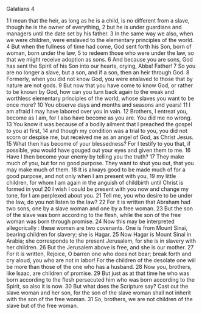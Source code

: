 Galatians 4

1	I mean that the heir, as long as he is a child, is no different from a slave, though he is the owner of everything,
2	but he is under guardians and managers until the date set by his father.
3	In the same way we also, when we were children, were enslaved to the elementary principles of the world.
4	But when the fullness of time had come, God sent forth his Son, born of woman, born under the law,
5	to redeem those who were under the law, so that we might receive adoption as sons.
6	And because you are sons, God has sent the Spirit of his Son into our hearts, crying, Abba! Father!
7	So you are no longer a slave, but a son, and if a son, then an heir through God.
8	Formerly, when you did not know God, you were enslaved to those that by nature are not gods.
9	But now that you have come to know God, or rather to be known by God, how can you turn back again to the weak and worthless elementary principles of the world, whose slaves you want to be once more?
10	You observe days and months and seasons and years!
11	I am afraid I may have labored over you in vain.
12	Brothers, I entreat you, become as I am, for I also have become as you are. You did me no wrong.
13	You know it was because of a bodily ailment that I preached the gospel to you at first,
14	and though my condition was a trial to you, you did not scorn or despise me, but received me as an angel of God, as Christ Jesus.
15	What then has become of your blessedness? For I testify to you that, if possible, you would have gouged out your eyes and given them to me.
16	Have I then become your enemy by telling you the truth?
17	They make much of you, but for no good purpose. They want to shut you out, that you may make much of them.
18	It is always good to be made much of for a good purpose, and not only when I am present with you,
19	my little children, for whom I am again in the anguish of childbirth until Christ is formed in you!
20	I wish I could be present with you now and change my tone, for I am perplexed about you.
21	Tell me, you who desire to be under the law, do you not listen to the law?
22	For it is written that Abraham had two sons, one by a slave woman and one by a free woman.
23	But the son of the slave was born according to the flesh, while the son of the free woman was born through promise.
24	Now this may be interpreted allegorically : these women are two covenants. One is from Mount Sinai, bearing children for slavery; she is Hagar.
25	Now Hagar is Mount Sinai in Arabia; she corresponds to the present Jerusalem, for she is in slavery with her children.
26	But the Jerusalem above is free, and she is our mother.
27	For it is written, Rejoice, O barren one who does not bear; break forth and cry aloud, you who are not in labor! For the children of the desolate one will be more than those of the one who has a husband.
28	Now you, brothers, like Isaac, are children of promise.
29	But just as at that time he who was born according to the flesh persecuted him who was born according to the Spirit, so also it is now.
30	But what does the Scripture say? Cast out the slave woman and her son, for the son of the slave woman shall not inherit with the son of the free woman.
31	So, brothers, we are not children of the slave but of the free woman.

